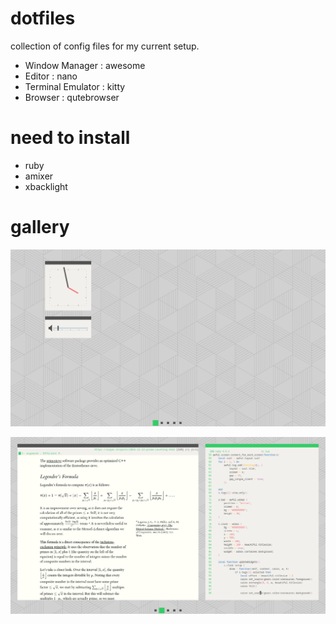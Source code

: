 # dotfiles
collection of config files for my current setup.

* Window Manager : awesome
* Editor : nano
* Terminal Emulator : kitty
* Browser : qutebrowser

# need to install

* ruby
* amixer
* xbacklight

# gallery

![home](https://raw.githubusercontent.com/liuchia/Ricing-Dotfiles-etc.../master/Media/Clean.png)

![dirty](https://raw.githubusercontent.com/liuchia/Ricing-Dotfiles-etc.../master/Media/Busy.png)
